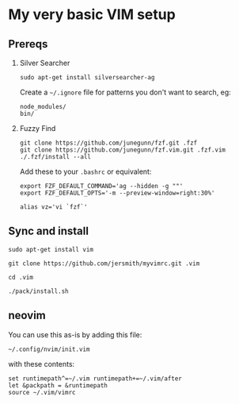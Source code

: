 # My very basic VIM setup

## Prereqs

1. Silver Searcher

    `sudo apt-get install silversearcher-ag`

    Create a `~/.ignore` file for patterns you don't want to search, eg:

    ```
    node_modules/
    bin/
    ```

2. Fuzzy Find

    ```
    git clone https://github.com/junegunn/fzf.git .fzf
    git clone https://github.com/junegunn/fzf.vim.git .fzf.vim
    ./.fzf/install --all
    ```

    Add these to your `.bashrc` or equivalent:

    ```
    export FZF_DEFAULT_COMMAND='ag --hidden -g ""'
    export FZF_DEFAULT_OPTS='-m --preview-window=right:30%'

    alias vz='vi `fzf`'
    ```

## Sync and install

`sudo apt-get install vim`

`git clone https://github.com/jersmith/myvimrc.git .vim`

`cd .vim`

`./pack/install.sh`

## neovim

You can use this as-is by adding this file:

`~/.config/nvim/init.vim`

with these contents:

```
set runtimepath^=~/.vim runtimepath+=~/.vim/after
let &packpath = &runtimepath
source ~/.vim/vimrc
```


